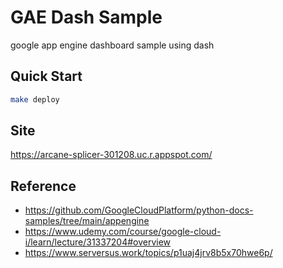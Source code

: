 # GAE Dash Sample
google app engine dashboard sample using dash

## Quick Start

```bash
make deploy
```

## Site
https://arcane-splicer-301208.uc.r.appspot.com/

## Reference
- https://github.com/GoogleCloudPlatform/python-docs-samples/tree/main/appengine
- https://www.udemy.com/course/google-cloud-i/learn/lecture/31337204#overview
- https://www.serversus.work/topics/p1uaj4jrv8b5x70hwe6p/
